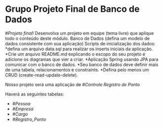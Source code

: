 # Grupo Projeto Final de Banco de Dados

#*Projeto final*! 
Desenvolva um projeto em equipe (tema livre) que aplique todo o conteúdo deste módulo. 
Banco de Dados (defina um modelo de dados consistente com sua aplicação) Scripts de inicialização dos dados: 
*defina um arquivo data.sql para realizar os inserts iniciais da aplicação. 
*Crie um arquivo README.md explicando o escopo do seu projeto e adicione os diagramas que vier a criar. 
*Aplicação Spring usando JPA para comunicar com o banco de dados. 
*Seu banco de dados deve definir mais de uma tabela, relacionamentos e constraints. 
*Defina pelo menos um CRUD (create-read-update-delete). 



Nosso projeto será uma aplicação de #*Controle Registro de Ponto*

Haverá as seguintes tabelas:
* #*Pessoa*
* #*Empresa*
* #*Cargo*
* #*Registro_Ponto*
